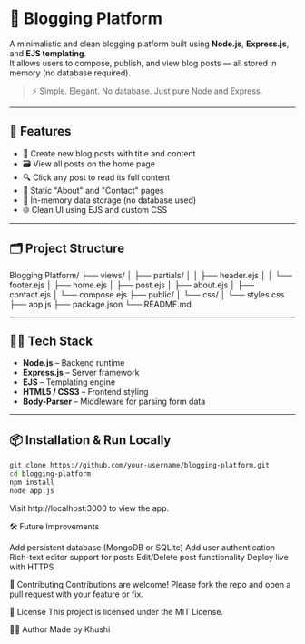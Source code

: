 # 📝 Blogging Platform

A minimalistic and clean blogging platform built using **Node.js**, **Express.js**, and **EJS templating**.  
It allows users to compose, publish, and view blog posts — all stored in memory (no database required).

> ⚡ Simple. Elegant. No database. Just pure Node and Express.

---


## 📌 Features

- 📝 Create new blog posts with title and content
- 🗃️ View all posts on the home page
- 🔍 Click any post to read its full content
- 📄 Static "About" and "Contact" pages
- 🧠 In-memory data storage (no database used)
- 🌐 Clean UI using EJS and custom CSS

---

## 🗂️ Project Structure

Blogging Platform/
├── views/
│ ├── partials/
│ │ ├── header.ejs
│ │ └── footer.ejs
│ ├── home.ejs
│ ├── post.ejs
│ ├── about.ejs
│ ├── contact.ejs
│ └── compose.ejs
├── public/
│ └── css/
│ └── styles.css
├── app.js
├── package.json
└── README.md

---


## 🧑‍💻 Tech Stack

- **Node.js** – Backend runtime
- **Express.js** – Server framework
- **EJS** – Templating engine
- **HTML5 / CSS3** – Frontend styling
- **Body-Parser** – Middleware for parsing form data



---

## 📦 Installation & Run Locally

```bash
git clone https://github.com/your-username/blogging-platform.git
cd blogging-platform
npm install
node app.js
```

Visit http://localhost:3000 to view the app.

🛠️ Future Improvements

Add persistent database (MongoDB or SQLite)
Add user authentication
Rich-text editor support for posts
Edit/Delete post functionality
Deploy live with HTTPS

🤝 Contributing
Contributions are welcome!
Please fork the repo and open a pull request with your feature or fix.

📜 License
This project is licensed under the MIT License.

🙋‍♀️ Author
Made by Khushi
